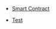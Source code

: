 - [Smart Contract](https://github.com/unipine/solidity-task-liquality/blob/main/contracts/Payment.sol)

- [Test](https://github.com/unipine/solidity-task-liquality/blob/main/test/test.ts)
